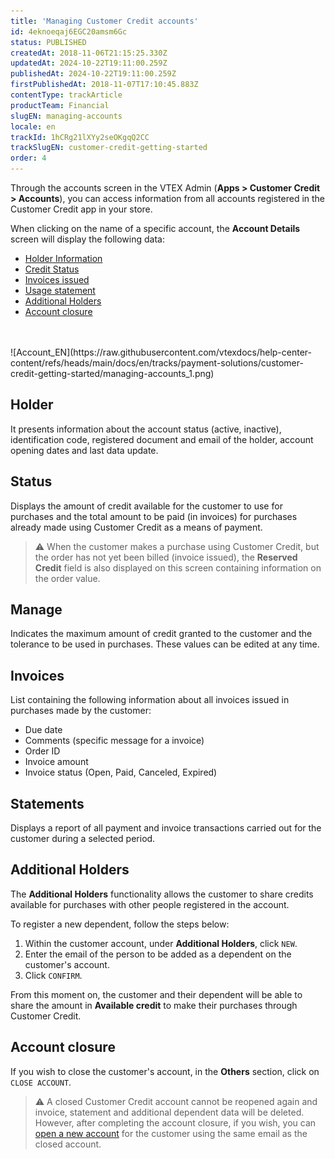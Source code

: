 ```yaml
---
title: 'Managing Customer Credit accounts'
id: 4eknoeqaj6EGC20amsm6Gc
status: PUBLISHED
createdAt: 2018-11-06T21:15:25.330Z
updatedAt: 2024-10-22T19:11:00.259Z
publishedAt: 2024-10-22T19:11:00.259Z
firstPublishedAt: 2018-11-07T17:10:45.883Z
contentType: trackArticle
productTeam: Financial
slugEN: managing-accounts
locale: en
trackId: 1hCRg21lXYy2seOKgqQ2CC
trackSlugEN: customer-credit-getting-started
order: 4
---
```


Through the accounts screen in the VTEX Admin (__Apps > Customer Credit > Accounts__), you can access information from all accounts registered in the Customer Credit app in your store. 

When clicking on the name of a specific account, the __Account Details__ screen will display the following data:

- [Holder Information](#holder)
- [Credit Status](#status)
- [Invoices issued](#invoices)
- [Usage statement](#statements)
- [Additional Holders](#additional-holders)
- [Account closure](#account-closure)
<br>
<br>
![Account_EN](https://raw.githubusercontent.com/vtexdocs/help-center-content/refs/heads/main/docs/en/tracks/payment-solutions/customer-credit-getting-started/managing-accounts_1.png)

## Holder

It presents information about the account status (active, inactive), identification code, registered document and email of the holder, account opening dates and last data update.

## Status

Displays the amount of credit available for the customer to use for purchases and the total amount to be paid (in invoices) for purchases already made using Customer Credit as a means of payment.

> ⚠️ When the customer makes a purchase using Customer Credit, but the order has not yet been billed (invoice issued), the **Reserved Credit** field is also displayed on this screen containing information on the order value.

## Manage

Indicates the maximum amount of credit granted to the customer and the tolerance to be used in purchases. These values ​​can be edited at any time.

## Invoices

List containing the following information about all invoices issued in purchases made by the customer:

- Due date
- Comments (specific message for a invoice)
- Order ID
- Invoice amount
- Invoice status (Open, Paid, Canceled, Expired)

## Statements

Displays a report of all payment and invoice transactions carried out for the customer during a selected period.

## Additional Holders

The __Additional Holders__ functionality allows the customer to share credits available for purchases with other people registered in the account.

To register a new dependent, follow the steps below:

1. Within the customer account, under __Additional Holders__, click `NEW`.
2. Enter the email of the person to be added as a dependent on the customer's account.
3. Click `CONFIRM`.

From this moment on, the customer and their dependent will be able to share the amount in __Available credit__ to make their purchases through Customer Credit.

## Account closure

If you wish to close the customer's account, in the __Others__ section, click on `CLOSE ACCOUNT`.

> ⚠️ A closed Customer Credit account cannot be reopened again and invoice, statement and additional dependent data will be deleted. However, after completing the account closure, if you wish, you can [open a new account](https://help.vtex.com/en/tracks/customer-credit-como-comecar--1hCRg21lXYy2seOKgqQ2CC/7FHLd0cmxqqGeEUuc8uioU#creating-accounts-individually) for the customer using the same email as the closed account.
